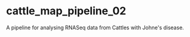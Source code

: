 cattle_map_pipeline_02
======================

A pipeline for analysing RNASeq data from Cattles with Johne's disease.
